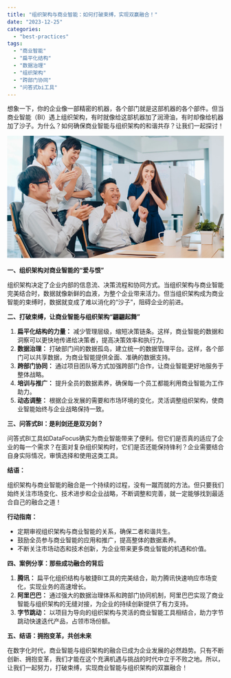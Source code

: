 ```yaml
---
title: "组织架构与商业智能：如何打破束缚，实现双赢融合！"
date: "2023-12-25"
categories: 
  - "best-practices"
tags: 
  - "商业智能"
  - "扁平化结构"
  - "数据治理"
  - "组织架构"
  - "跨部门协同"
  - "问答式bi工具"
---
```


想象一下，你的企业像一部精密的机器，各个部门就是这部机器的各个部件。但当商业智能（BI）遇上组织架构，有时就像给这部机器加了润滑油，有时却像给机器加了沙子。为什么？如何确保商业智能与组织架构的和谐共存？让我们一起探讨！

![销售.png](images/1658395145-png.png)

**一、组织架构对商业智能的“爱与恨”**

组织架构决定了企业内部的信息流、决策流程和协同方式。当组织架构与商业智能完美结合时，数据就像新鲜的血液，为整个企业带来活力。但当组织架构成为商业智能的束缚时，数据就变成了难以消化的“沙子”，阻碍企业的前进。

**二、打破束缚，让商业智能与组织架构“翩翩起舞”**

1. **扁平化结构的力量：** 减少管理层级，缩短决策链条。这样，商业智能的数据和洞察可以更快地传递给决策者，提高决策效率和执行力。
2. **数据治理：** 打破部门间的数据孤岛，建立统一的数据管理平台。这样，各个部门可以共享数据，为商业智能提供全面、准确的数据支持。
3. **跨部门协同：** 通过项目团队等方式加强跨部门合作，让商业智能更好地服务于整体战略。
4. **培训与推广：** 提升全员的数据素养，确保每一个员工都能利用商业智能为工作助力。
5. **动态调整：** 根据企业发展的需要和市场环境的变化，灵活调整组织架构，使商业智能始终与企业战略保持一致。

**三、问答式BI：是利剑还是双刃剑？**

问答式BI工具如DataFocus确实为商业智能带来了便利。但它们是否真的适应了企业的每一个需求？在面对复杂组织架构时，它们是否还能保持锋利？企业需要结合自身实际情况，审慎选择和使用这类工具。

**结语：**

组织架构与商业智能的融合是一个持续的过程，没有一蹴而就的方法。但只要我们始终关注市场变化、技术进步和企业战略，不断调整和完善，就一定能够找到最适合自己的融合之道！

**行动指南：**

- 定期审视组织架构与商业智能的关系，确保二者和谐共生。
- 鼓励全员参与商业智能的应用和推广，提高整体的数据素养。
- 不断关注市场动态和技术创新，为企业带来更多商业智能的机遇和价值。

**四、案例分享：那些成功融合的背后**

1. **腾讯：** 扁平化组织结构与敏捷BI工具的完美结合，助力腾讯快速响应市场变化，实现业务的高速增长。
2. **阿里巴巴：** 通过强大的数据治理体系和跨部门协同机制，阿里巴巴实现了商业智能与组织架构的无缝对接，为企业的持续创新提供了有力支持。
3. **字节跳动：** 以项目为导向的组织架构与灵活的商业智能工具相结合，助力字节跳动快速迭代产品，占领市场份额。

**五、结语：拥抱变革，共创未来**

在数字化时代，商业智能与组织架构的融合已成为企业发展的必然趋势。只有不断创新、拥抱变革，我们才能在这个充满机遇与挑战的时代中立于不败之地。所以，让我们一起努力，打破束缚，实现商业智能与组织架构的双赢融合！
